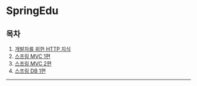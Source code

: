 # SpringEdu
## 목차

1. [개발자를 위한 HTTP 지식](/SpringEdu/core)
2. [스프링 MVC 1편](/SpringEdu/mvc)
3. [스프링 MVC 2편](/SpringEdu/mvc2)
4. [스프링 DB 1편](/SpringEdu/jdbc)

---
